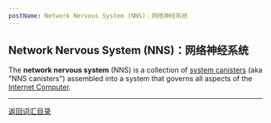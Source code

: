 ```yaml
---
postName: Network Nervous System (NNS)：网络神经系统
---
```

## Network Nervous System (NNS)：网络神经系统

The **network nervous system** (NNS) is a collection of [system canisters](../S/systemcanister) (aka "NNS canisters") assembled into a system that governs all aspects of the [Internet Computer](../I/ic).

---
[返回词汇目录](../glossary)
